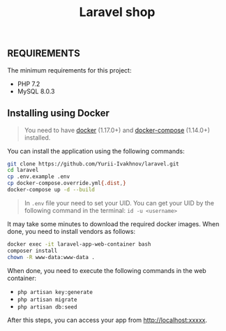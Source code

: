 <p align="center">
    <h1 align="center">Laravel shop</h1>
    <br>
</p>

REQUIREMENTS
------------

The minimum requirements for this project:
- PHP 7.2
- MySQL 8.0.3


Installing using Docker
-----------------------

> You need to have [docker](http://www.docker.com) (1.17.0+) and
[docker-compose](https://docs.docker.com/compose/install/) (1.14.0+) installed.

You can install the application using the following commands:

```sh
git clone https://github.com/Yurii-Ivakhnov/laravel.git 
cd laravel
cp .env.example .env
cp docker-compose.override.yml{.dist,}
docker-compose up -d --build
```

> In `.env` file your need to set your UID.
> You can get your UID by the following command in the terminal: `id -u <username>`


It may take some minutes to download the required docker images. When
done, you need to install vendors as follows:

```sh
docker exec -it laravel-app-web-container bash
composer install
chown -R www-data:www-data .
```

When done, you need to execute the following commands in the web container:
- `php artisan key:generate`
- `php artisan migrate`
- `php artisan db:seed`

After this steps, you can access your app from [http://localhost:xxxxx](http://localhost:xxxxx).
